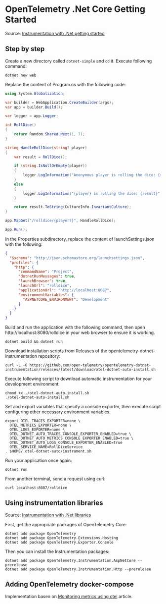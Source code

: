# OpenTelemetry .Net Core Getting Started

Source: [Instrumentation with .Net getting started](https://opentelemetry.io/docs/instrumentation/net/getting-started/)

## Step by step

Create a new directory called `dotnet-simple` and `cd` it. Execute following command:

``` shell
dotnet new web
```

Replace the content of Program.cs with the following code:

``` csharp
using System.Globalization;

var builder = WebApplication.CreateBuilder(args);
var app = builder.Build();

var logger = app.Logger;

int RollDice()
{
    return Random.Shared.Next(1, 7);
}

string HandleRollDice(string? player)
{
    var result = RollDice();

    if (string.IsNullOrEmpty(player))
    {
        logger.LogInformation("Anonymous player is rolling the dice: {result}", result);
    }
    else
    {
        logger.LogInformation("{player} is rolling the dice: {result}", player, result);
    }

    return result.ToString(CultureInfo.InvariantCulture);
}

app.MapGet("/rolldice/{player?}", HandleRollDice);

app.Run();
```

In the Properties subdirectory, replace the content of launchSettings.json with the following:

``` json
{
  "$schema": "http://json.schemastore.org/launchsettings.json",
  "profiles": {
    "http": {
      "commandName": "Project",
      "dotnetRunMessages": true,
      "launchBrowser": true,
      "launchUrl": "rolldice",
      "applicationUrl": "http://localhost:8087",
      "environmentVariables": {
        "ASPNETCORE_ENVIRONMENT": "Development"
      }
    }
  }
}
```

Build and run the application with the following command, then open http://localhost:8080/rolldice in your web browser to ensure it is working.

``` shell
dotnet build && dotnet run
```

Download installation scripts from Releases of the opentelemetry-dotnet-instrumentation repository:

``` shell
curl -L -O https://github.com/open-telemetry/opentelemetry-dotnet-instrumentation/releases/latest/download/otel-dotnet-auto-install.sh
```

Execute following script to download automatic instrumentation for your development environment:

``` shell
chmod +x ./otel-dotnet-auto-install.sh
./otel-dotnet-auto-install.sh
```

Set and export variables that specify a console exporter, then execute script configuring other necessary environment variables:

``` shell
export OTEL_TRACES_EXPORTER=none \
  OTEL_METRICS_EXPORTER=none \
  OTEL_LOGS_EXPORTER=none \
  OTEL_DOTNET_AUTO_TRACES_CONSOLE_EXPORTER_ENABLED=true \
  OTEL_DOTNET_AUTO_METRICS_CONSOLE_EXPORTER_ENABLED=true \
  OTEL_DOTNET_AUTO_LOGS_CONSOLE_EXPORTER_ENABLED=true
  OTEL_SERVICE_NAME=RollDiceService
. $HOME/.otel-dotnet-auto/instrument.sh
```

Run your application once again:

``` shell
dotnet run
```

From another terminal, send a request using curl:

``` shell
curl localhost:8087/rolldice
```

## Using instrumentation libraries

Source: [Instrumentation with .Net libraries](https://opentelemetry.io/docs/instrumentation/net/libraries/)

First, get the appropriate packages of OpenTelemetry Core:

``` shell
dotnet add package OpenTelemetry
dotnet add package OpenTelemetry.Extensions.Hosting
dotnet add package OpenTelemetry.Exporter.Console
```

Then you can install the Instrumentation packages:

``` shell
dotnet add package OpenTelemetry.Instrumentation.AspNetCore --prerelease
dotnet add package OpenTelemetry.Instrumentation.Http --prerelease
```

## Adding OpenTelemetry docker-compose

Implementation basen on [Monitoring metrics using otel](https://pratapsharma.com.np/monitoring-metrics-using-otel) article.

